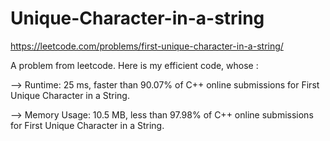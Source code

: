# Unique-Character-in-a-string

https://leetcode.com/problems/first-unique-character-in-a-string/

A problem from leetcode. Here is my efficient code, whose : 

  --> Runtime: 25 ms, faster than 90.07% of C++ online submissions for First Unique Character in a String.
  
  --> Memory Usage: 10.5 MB, less than 97.98% of C++ online submissions for First Unique Character in a String.
